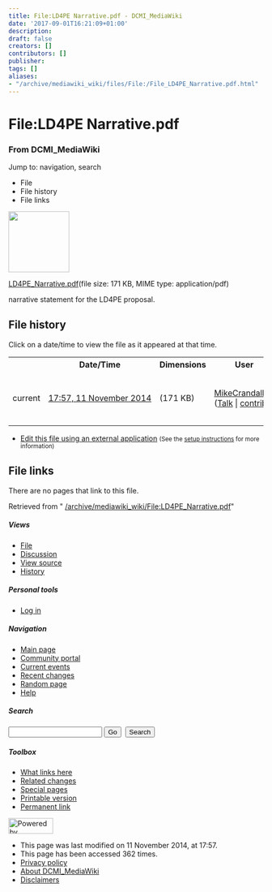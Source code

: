 ```yaml
---
title: File:LD4PE Narrative.pdf - DCMI_MediaWiki
date: '2017-09-01T16:21:09+01:00'
description: 
draft: false
creators: []
contributors: []
publisher: 
tags: []
aliases:
- "/archive/mediawiki_wiki/files/File:/File_LD4PE_Narrative.pdf.html"
---
```


<a id="top"></a>
# File:LD4PE Narrative.pdf

### From DCMI\_MediaWiki

Jump to: navigation, search
<!-- start content -->
- File
- File history
- File links

 [<img alt="" src="/skins/common/images/icons/fileicon-pdf.png" width="120" height="120">](/archive/mediawiki_wiki/files/LD4PE_Narrative.pdf)

[LD4PE\_Narrative.pdf](/archive/mediawiki_wiki/files/LD4PE_Narrative.pdf "LD4PE Narrative.pdf")‎(file size: 171 KB, MIME type: application/pdf)

narrative statement for the LD4PE proposal.

<!-- 
NewPP limit report
Preprocessor node count: 1/1000000
Post-expand include size: 0/2097152 bytes
Template argument size: 0/2097152 bytes
Expensive parser function count: 0/100
-->
## File history

Click on a date/time to view the file as it appeared at that time.

<table class="wikitable filehistory">
  <tr>
    <td></td>
    <th>Date/Time</th>
    <th>Dimensions</th>
    <th>User</th>
    <th>Comment</th>
  </tr>
  <tr>
    <td>current</td>
    <td class="filehistory-selected" style="white-space: nowrap;"><a href="/archive/mediawiki_wiki/files/LD4PE_Narrative.pdf">17:57, 11 November 2014</a></td>
    <td> <span style="white-space: nowrap;">(171 KB)</span>
    </td>
    <td>
      <a href="/index.php?title=User:MikeCrandall&amp;action=edit&amp;redlink=1" class="new mw-userlink" title="User:MikeCrandall (page does not exist)">MikeCrandall</a> <span style="white-space: nowrap;"> <span class="mw-usertoollinks">(<a href="/index.php?title=User_talk:MikeCrandall&amp;action=edit&amp;redlink=1" class="new" title="User talk:MikeCrandall (page does not exist)">Talk</a> | <a href="/index.php/Special:Contributions/MikeCrandall" title="Special:Contributions/MikeCrandall">contribs</a>)</span></span>
    </td>
    <td> <span class="comment">(narrative statement for the LD4PE proposal.)</span>
    </td>
  </tr>
</table>

  

- [Edit this file using an external application](/index.php?title=File:LD4PE_Narrative.pdf&action=edit&externaledit=true&mode=file "File:LD4PE Narrative.pdf") <small>(See the <a href="http://www.mediawiki.org/wiki/Manual:External_editors" class="external text" rel="nofollow">setup instructions</a> for more information)</small>

## File links

There are no pages that link to this file.

Retrieved from " [/archive/mediawiki_wiki/File:LD4PE\_Narrative.pdf](/archive/mediawiki_wiki/files/File:/File:LD4PE_Narrative.pdf.html)"

<!-- end content -->

##### Views

- [File](/archive/mediawiki_wiki/files/File:/File:LD4PE_Narrative.pdf.html "View the file page [c]")
- [Discussion](/index.php?title=File_talk:LD4PE_Narrative.pdf&action=edit&redlink=1 "Discussion about the content page [t]")
- [View source](/index.php?title=File:LD4PE_Narrative.pdf&action=edit "This page is protected.
You can view its source [e]")
- [History](/index.php?title=File:LD4PE_Narrative.pdf&action=history "Past revisions of this page [h]")

##### Personal tools

- [Log in](/index.php?title=Special:UserLogin&returnto=File:LD4PE_Narrative.pdf "You are encouraged to log in; however, it is not mandatory [o]")

<script type="text/javascript"> if (window.isMSIE55) fixalpha(); </script>

##### Navigation

- [Main page](/index.php/Main_Page "Visit the main page [z]")
- [Community portal](/index.php/DCMI_MediaWiki:Community_portal "About the project, what you can do, where to find things")
- [Current events](/index.php/DCMI_MediaWiki:Current_events "Find background information on current events")
- [Recent changes](/index.php/Special:RecentChanges "The list of recent changes in the wiki [r]")
- [Random page](/index.php/Special:Random "Load a random page [x]")
- [Help](/index.php/Help:Contents "The place to find out")

##### <label for="searchInput">Search</label>

<form action="/index.php" id="searchform">
				<input type="hidden" name="title" value="Special:Search">
				<input id="searchInput" title="Search DCMI_MediaWiki" accesskey="f" type="search" name="search">
				<input type="submit" name="go" class="searchButton" id="searchGoButton" value="Go" title="Go to a page with this exact name if exists"> 
				<input type="submit" name="fulltext" class="searchButton" id="mw-searchButton" value="Search" title="Search the pages for this text">
			</form>

##### Toolbox

- [What links here](/index.php/Special:WhatLinksHere/File:LD4PE_Narrative.pdf "List of all wiki pages that link here [j]")
- [Related changes](/index.php/Special:RecentChangesLinked/File:LD4PE_Narrative.pdf "Recent changes in pages linked from this page [k]")
- [Special pages](/index.php/Special:SpecialPages "List of all special pages [q]")
- [Printable version](/index.php?title=File:LD4PE_Narrative.pdf&printable=yes "Printable version of this page [p]")
- [Permanent link](/index.php?title=File:LD4PE_Narrative.pdf&oldid=8678 "Permanent link to this revision of the page")

<!-- end of the left (by default at least) column -->

 [<img src="/skins/common/images/poweredby_mediawiki_88x31.png" height="31" width="88" alt="Powered by MediaWiki">](http://www.mediawiki.org/)

- This page was last modified on 11 November 2014, at 17:57.
- This page has been accessed 362 times.
- [Privacy policy](/index.php/DCMI_MediaWiki:Privacy_policy "DCMI MediaWiki:Privacy policy")
- [About DCMI\_MediaWiki](/index.php/DCMI_MediaWiki:About "DCMI MediaWiki:About")
- [Disclaimers](/index.php/DCMI_MediaWiki:General_disclaimer "DCMI MediaWiki:General disclaimer")

<script>if (window.runOnloadHook) runOnloadHook();</script><!-- Served in 0.480 secs. -->
